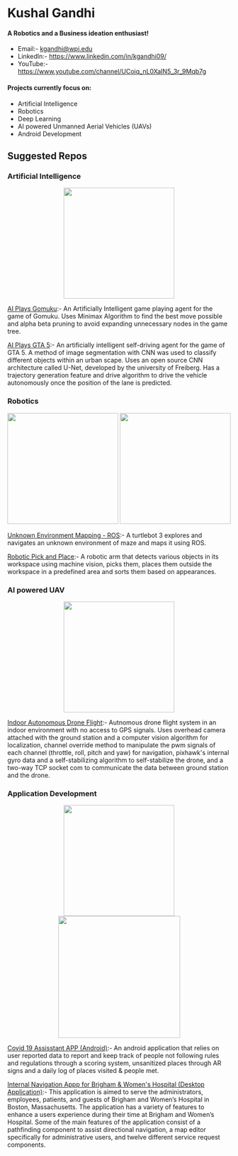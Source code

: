# Kushal Gandhi

#### A Robotics and a Business ideation enthusiast!
- Email:- kgandhi@wpi.edu
- LinkedIn:- https://www.linkedin.com/in/kgandhi09/
- YouTube:- https://www.youtube.com/channel/UCoiq_nL0XaIN5_3r_9Mqb7g

#### Projects currently focus on:
- Artificial Intelligence
- Robotics
- Deep Learning
- AI powered Unmanned Aerial Vehicles (UAVs)
- Android Development

## Suggested Repos


### Artificial Intelligence

<p align="center"><img src="https://user-images.githubusercontent.com/36654439/106375600-6c97e600-635b-11eb-89cb-49cf8d07d966.gif" width="250"></p>

[AI Plays Gomuku](https://github.com/kgandhi09/AI-Plays-Gomuku):- An Artificially Intelligent game playing agent for the game of Gomuku. Uses Minimax Algorithm to find the best move possible and alpha beta pruning to avoid expanding unnecessary nodes in the game tree.

[AI Plays GTA 5](https://github.com/kgandhi09/AI-Plays-GTA-5):- An artificially intelligent self-driving agent for the game of GTA 5. A method of image segmentation with CNN was used to classify different objects within an urban scape. Uses an open source CNN architecture called U-Net, developed by the university of Freiberg. Has a trajectory generation feature and drive algorithm to drive the vehicle autonomously once the position of the lane is predicted.


### Robotics

<p align="center"><img src="https://user-images.githubusercontent.com/36654439/106375700-5dfdfe80-635c-11eb-84b2-b11381e15c22.gif" width="250"> <img src="https://user-images.githubusercontent.com/36654439/106375729-a61d2100-635c-11eb-8502-7328fff7269a.png" width="250"></p>

[Unknown Environment Mapping - ROS](https://github.com/kgandhi09/Unknown_Environment_Mapping-ROS):- A turtlebot 3 explores and navigates an unknown environment of maze and maps it using ROS. 

[Robotic Pick and Place](https://github.com/kgandhi09/Robotic_Pick_and_Place):- A robotic arm that detects various objects in its workspace using machine vision, picks them, places them outside the workspace in a predefined area and sorts them based on appearances.

### AI powered UAV

<p align="center"><img src="https://user-images.githubusercontent.com/36654439/106375829-a0740b00-635d-11eb-85c6-9ceb849dd18d.gif" width="250"></p>

[Indoor Autonomous Drone Flight](https://github.com/kgandhi09/Indoor_Autonomous_Drone_Flight):- Autnomous drone flight system in an indoor environment with no access to GPS signals. Uses overhead camera attached with the ground station and a computer vision algorithm for localization, channel override method to manipulate the pwm signals of each channel (throttle, roll, pitch and yaw) for navigation, pixhawk's internal gyro data and a self-stabilizing algorithm to self-stabilize the drone, and a two-way TCP socket com to communicate the data between ground station and the drone. 

### Application Development

<p align="center"><img src="https://user-images.githubusercontent.com/36654439/106375976-dcf43680-635e-11eb-9033-e2296c2e6b0e.gif" width="250"> <img src="https://user-images.githubusercontent.com/36654439/118980363-0630e500-b997-11eb-85b3-9911af357a5e.gif" width="275"></p>

[Covid 19 Assisstant APP (Android)](https://github.com/kgandhi09/Covid-19_Assisstant_App):- An android application that relies on user reported data to report and keep track of people not following rules and regulations through a scoring system, unsanitized places through AR signs and a daily log of places visited & people met.

[Internal Navigation Appp for Brigham & Women's Hospital (Desktop Application)](https://github.com/kgandhi09/Brigham-and-Women-s-hospital-Navigation-App):- This application is aimed to serve the administrators, employees, patients, and guests of Brigham and Women’s Hospital in Boston, Massachusetts. The application has a variety of features to enhance a users experience during their time at Brigham and Women’s Hospital. Some of the main features of the application consist of a pathfinding component to assist directional navigation, a map editor specifically for administrative users, and twelve different service request components.
